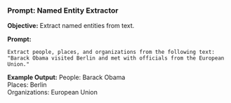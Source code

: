 ### **Prompt: Named Entity Extractor**

**Objective:** Extract named entities from text.

**Prompt:**
```
Extract people, places, and organizations from the following text:
"Barack Obama visited Berlin and met with officials from the European Union."
```

**Example Output:**
People: Barack Obama  
Places: Berlin  
Organizations: European Union

